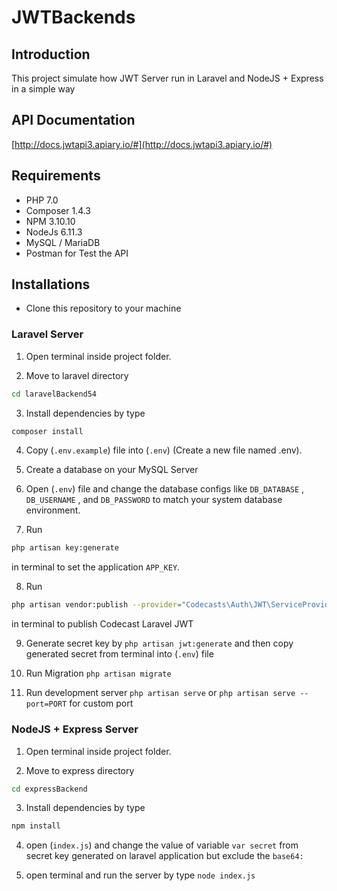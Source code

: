 # JWTBackends

## Introduction

This project simulate how JWT Server run in Laravel and NodeJS + Express in a simple way

## API Documentation

[http://docs.jwtapi3.apiary.io/#](http://docs.jwtapi3.apiary.io/#)

## Requirements

- PHP 7.0
- Composer 1.4.3
- NPM 3.10.10
- NodeJs 6.11.3
- MySQL / MariaDB
- Postman for Test the API


## Installations

- Clone this repository to your machine

### Laravel Server

1. Open terminal inside project folder.

2. Move to laravel directory
```bash
cd laravelBackend54
```

3. Install dependencies by type 
```bash
composer install
```

4. Copy  (`.env.example`) file into (`.env`) (Create a new file named .env).

5. Create a database on your MySQL Server

6. Open (`.env`) file and change the database configs like `DB_DATABASE` , `DB_USERNAME` , and `DB_PASSWORD` to match your system database environment.

7.  Run 
```bash
php artisan key:generate
``` 
in terminal to set the application `APP_KEY`.

8. Run
```bash
php artisan vendor:publish --provider="Codecasts\Auth\JWT\ServiceProvider"
``` 
in terminal to publish Codecast Laravel JWT

9. Generate secret key by `php artisan jwt:generate` and then copy generated secret from terminal into (`.env`) file

10. Run Migration `php artisan migrate`

11. Run development server `php artisan serve` or `php artisan serve --port=PORT` for custom port

### NodeJS + Express Server

1. Open terminal inside project folder.

2. Move to express directory
```bash
cd expressBackend
```

3. Install dependencies by type 
```bash
npm install
```

4. open (`index.js`) and change the value of variable `var secret` from secret key generated on laravel application but exclude the `base64:` 

5. open terminal and run the server by type `node index.js`

